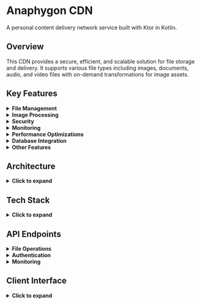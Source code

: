 # Anaphygon CDN

A personal content delivery network service built with Ktor in Kotlin.

## Overview

This CDN provides a secure, efficient, and scalable solution for file storage and delivery. It supports various file types including images, documents, audio, and video files with on-demand transformations for image assets.

## Key Features

<details>
<summary><strong>File Management</strong></summary>

- File upload with validation
- Secure file storage
- File retrieval with efficient caching
- File metadata management
- File deletion
</details>

<details>
<summary><strong>Image Processing</strong></summary>

- On-demand image resizing
- Thumbnail generation
- Format conversion
</details>

<details>
<summary><strong>Security</strong></summary>

- JWT-based authentication
- CSRF protection
- Rate limiting to prevent abuse
- File type validation
</details>

<details>
<summary><strong>Monitoring</strong></summary>

- Comprehensive metrics collection
- Storage usage analytics
- Performance monitoring
- Request logging
</details>

<details>
<summary><strong>Performance Optimizations</strong></summary>

- Response caching
- Efficient file handling
- Proper HTTP headers for browser caching
</details>

<details>
<summary><strong>Database Integration</strong></summary>

- H2 database for metadata storage
- Clean separation of data and storage layers
</details>

<details>
<summary><strong>Other Features</strong></summary>

- CORS support for cross-origin requests
- Error handling with status pages
- Background cleanup job for removing orphaned files
</details>

## Architecture

<details>
<summary><strong>Click to expand</strong></summary>

The project follows a modular architecture:
- Routing layer for request handling
- Controller layer for business logic
- Service layer for file operations
- Database layer for metadata storage
- Utility classes for common operations
</details>

## Tech Stack

<details>
<summary><strong>Click to expand</strong></summary>

- **Framework**: Ktor
- **Language**: Kotlin
- **Database**: H2
- **Authentication**: JWT
- **ORM**: Exposed
- **Build Tool**: Gradle
</details>

## API Endpoints

<details>
<summary><strong>File Operations</strong></summary>

- `GET /api/files/{id}` - Retrieve a file
- `GET /api/files/{id}/thumbnail` - Get file thumbnail
- `GET /api/files/{id}/resize` - Resize an image
- `GET /api/files/{id}/info` - Get file metadata
- `POST /api/files` - Upload a file
- `DELETE /api/files/{id}` - Delete a file
</details>

<details>
<summary><strong>Authentication</strong></summary>

- `POST /api/auth/register` - Register a new user
- `POST /api/auth/login` - Login to the system
- `GET /api/auth/csrf` - Get CSRF token
</details>

<details>
<summary><strong>Monitoring</strong></summary>

- `GET /metrics-micrometer` - Prometheus metrics
- `GET /api/metrics/storage` - Storage usage metrics
</details>

## Client Interface

<details>
<summary><strong>Click to expand</strong></summary>

The project includes an HTML/JS client interface for:
- User registration and login
- File upload and management
- File viewing and downloading
</details>